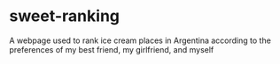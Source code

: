 # sweet-ranking
A webpage used to rank ice cream places in Argentina according to the preferences of my best friend, my girlfriend, and myself

